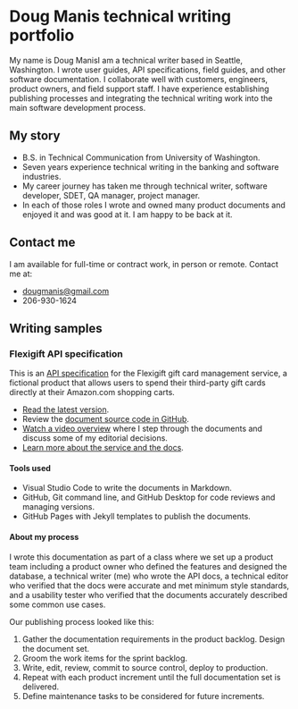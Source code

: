 # Doug Manis technical writing portfolio

My name is Doug ManisI am a technical writer based in Seattle, Washington. I wrote user guides, API specifications, field guides, and other software documentation. I collaborate well with customers, engineers, product owners, and field support staff. I have experience establishing publishing processes and integrating the technical writing work into the main software development process.

## My story

+ B.S. in Technical Communication from University of Washington.
+ Seven years experience technical writing in the banking and software industries.
+ My career journey has taken me through technical writer, software developer, SDET, QA manager, project manager.
+ In each of those roles I wrote and owned many product documents and enjoyed it and was good at it. I am happy to be back at it.

## Contact me

I am available for full-time or contract work, in person or remote. Contact me at:

+ <dougmanis@gmail.com>
+ 206-930-1624

## Writing samples

### Flexigift API specification

This is an [API specification](https://dougmanis.github.io/flexigift-service/) for the Flexigift gift card management service, a fictional product that allows users to spend their third-party gift cards directly at their Amazon.com shopping carts.

+ [Read the latest version](https://dougmanis.github.io/flexigift-service/).
+ Review the [document source code in GitHub](https://github.com/dougmanis/flexigift-service).
+ [Watch a video overview](https://drive.google.com/file/d/1nLTAAdYMcrdvtrCKvow28_03YeRn2Ily/view?usp=share_link) where I step through the documents and discuss some of my editorial decisions.
+ [Learn more about the service and the docs](https://docs.google.com/presentation/d/1eR-FgKSuVyCqWaEk-guA1TuZaxhSgJfcOIn1pf132F0/edit?usp=share_link).

#### Tools used

+ Visual Studio Code to write the documents in Markdown.
+ GitHub, Git command line, and GitHub Desktop for code reviews and managing versions.
+ GitHub Pages with Jekyll templates to publish the documents.

#### About my process

I wrote this documentation as part of a class where we set up a product team including a product owner who defined the features and designed the database,
a technical writer (me) who wrote the API docs, a technical editor who verified that the docs were accurate and met minimum style standards, and a usability tester who verified that the documents accurately described some common use cases.

Our publishing process looked like this:

1. Gather the documentation requirements in the product backlog. Design the document set.
1. Groom the work items for the sprint backlog.
1. Write, edit, review, commit to source control, deploy to production.
1. Repeat with each product increment until the full documentation set is delivered.
1. Define maintenance tasks to be considered for future increments.